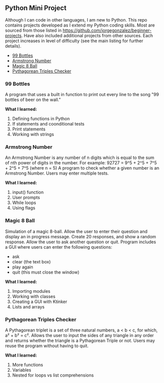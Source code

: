 ## Python Mini Project

Although I can code in other languages, I am new to Python. This repo contains projects developed as I extend my Python coding skills.
Most are sourced from those listed in https://github.com/jorgegonzalez/beginner-projects. 
Have also included additional projects from other sources. Each project increases in level of difficulty (see the main listing for further details).

* [99 Bottles](#99-Bottles)
* [Armstrong Number](#Armstrong-Number)
* [Magic 8 Ball](#Magic-8-ball)
* [Pythagorean Triples Checker](#Pythagorean-Triples-Checker)

### 99 Bottles
A program that uses a built in function to print out every line to the song "99 bottles of beer on the wall." 

**What I learned:**
1. Defining functions in Python
2. If statements and coonditional tests
3. Print statements 
4. Working with strings

### Armstrong Number
An Armstrong Number is any number of n digits which is equal to the sum of nth power of digits in the number. 
For example: 92727 = 9^5 + 2^5 + 7^5 + 2^5 + 7^5 (where n = 5)
A program to check whether a given number is an Armstrong Number. Users may enter multiple tests.

**What I learned:**
1. input() function
2. User prompts
3. While loops
4. Using flags

### Magic 8 Ball
Simulation of a magic 8-ball. Allow the user to enter their question and display an in progress message.
Create 20 responses, and show a random response. Allow the user to ask another question or quit.
Program includes a GUI where users can enter the following questions:
* ask
* clear (the text box)
* play again
* quit (this must close the window)

**What I learned:**
1. Importing modules
2. Working with classes
3. Creating a GUI with Ktinker
4. Lists and arrays

### Pythagorean Triples Checker
A Pythagorean triplet is a set of three natural numbers, a < b < c, for which, a² + b² = c².
Allows the user to input the sides of any triangle in any order and returns whether the triangle is a Pythagorean Triple or not.
Users may reuse the program without having to quit.

**What I learned:**
1. More functions
2. Variables
3. Nested for loops vs list comprehensions









